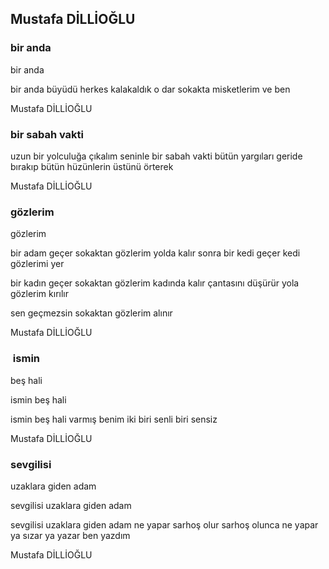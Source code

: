 ## Mustafa DİLLİOĞLU

### bir anda

bir anda

bir anda büyüdü
herkes
kalakaldık
o dar sokakta
misketlerim ve ben

Mustafa DİLLİOĞLU

### bir sabah vakti

uzun bir yolculuğa çıkalım seninle
bir sabah vakti
bütün yargıları geride bırakıp
bütün hüzünlerin üstünü örterek

Mustafa DİLLİOĞLU

### gözlerim

gözlerim

bir adam geçer sokaktan
gözlerim yolda kalır
sonra bir kedi geçer
kedi gözlerimi yer

bir kadın geçer sokaktan
gözlerim kadında kalır
çantasını düşürür yola
gözlerim kırılır

sen geçmezsin sokaktan
gözlerim alınır

Mustafa DİLLİOĞLU

###  ismin 
beş hali

ismin beş hali

ismin beş hali varmış 
benim iki
biri senli
biri sensiz

Mustafa DİLLİOĞLU

### sevgilisi 
uzaklara giden adam

sevgilisi uzaklara giden adam

sevgilisi 
uzaklara giden adam
ne yapar
sarhoş olur
sarhoş olunca ne yapar
ya sızar
ya yazar
ben yazdım

Mustafa DİLLİOĞLU